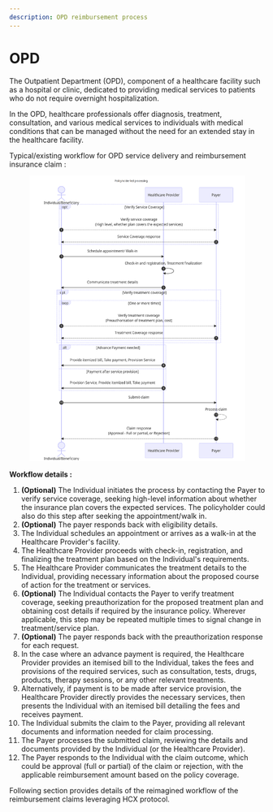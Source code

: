```yaml
---
description: OPD reimbursement process
---
```


# OPD

The Outpatient Department (OPD), component of a healthcare facility such as a hospital or clinic, dedicated to providing medical services to patients who do not require overnight hospitalization.&#x20;

In the OPD, healthcare professionals offer diagnosis, treatment, consultation, and various medical services to individuals with medical conditions that can be managed without the need for an extended stay in the healthcare facility.

Typical/existing workflow for OPD service delivery and reimbursement insurance claim :

<figure><img src="../../../.gitbook/assets/OPD reimbursement as is.png" alt=""><figcaption></figcaption></figure>

**Workflow details :**&#x20;

1. **(Optional)** The Individual initiates the process by contacting the Payer to verify service coverage, seeking high-level information about whether the insurance plan covers the expected services. The policyholder could also do this step after seeking the appointment/walk in.
2. **(Optional)** The payer responds back with eligibility details.
3. The Individual schedules an appointment or arrives as a walk-in at the Healthcare Provider's facility.
4. The Healthcare Provider proceeds with check-in, registration, and finalizing the treatment plan based on the Individual's requirements.
5. The Healthcare Provider communicates the treatment details to the Individual, providing necessary information about the proposed course of action for the treatment or services.
6. **(Optional)** The Individual contacts the Payer to verify treatment coverage, seeking preauthorization for the proposed treatment plan and obtaining cost details if required by the insurance policy. Wherever applicable, this step may be repeated multiple times to signal change in treatment/service plan.
7. **(Optional)** The payer responds back with the preauthorization response for each request.
8. In the case where an advance payment is required, the Healthcare Provider provides an itemised bill to the Individual, takes the fees and provisions of the required services, such as consultation, tests, drugs, products, therapy sessions, or any other relevant treatments.
9. Alternatively, if payment is to be made after service provision, the Healthcare Provider directly provides the necessary services, then presents the Individual with an itemised bill detailing the fees and receives payment.
10. The Individual submits the claim to the Payer, providing all relevant documents and information needed for claim processing.
11. The Payer processes the submitted claim, reviewing the details and documents provided by the Individual (or the Healthcare Provider).
12. The Payer responds to the Individual with the claim outcome, which could be approval (full or partial) of the claim or rejection, with the applicable reimbursement amount based on the policy coverage.

Following section provides details of the reimagined workflow of the reimbursement claims leveraging HCX protocol.
